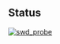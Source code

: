 ## Status

[![swd_probe](https://catalog.flipperzero.one/application/swd_probe/widget)](https://catalog.flipperzero.one/application/swd_probe/page)